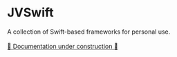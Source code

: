 # JVSwift

A collection of Swift-based frameworks for personal use.
<br />
<br />
[🚧 Documentation under construction 🚧](https://themisfit68.github.io/JVSwift/documentation/jvSwift/)
